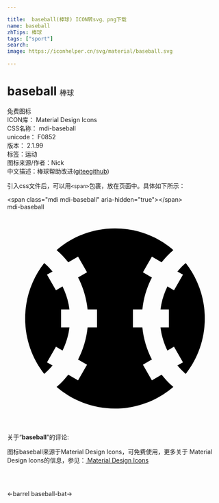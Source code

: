 ```yaml
---

title:  baseball(棒球) ICON转svg、png下载
name: baseball
zhTips: 棒球
tags: ["sport"]
search: 
image: https://iconhelper.cn/svg/material/baseball.svg

---
```


# baseball  <small style="font-size: 60%;font-weight: 100">棒球</small>


<div class="detail-page">
<p>
<span><span class="badge-success badge">免费图标</span> </span>
<br/>
<span>
ICON库：
<span class="badge-secondary badge">Material Design Icons</span> 
</span>
<br/>
<span>
CSS名称：
<span class="badge-secondary badge">mdi-baseball</span> 
</span>
<br/>
<span>
unicode：
<span class="badge-secondary badge">F0852</span> 
<copy-btn content='F0852' btn-title=""></copy-btn>
<copy-btn :content='String.fromCodePoint(parseInt("F0852", 16))' btn-title="复制U"></copy-btn>
</span>
<br/>
<span>
版本：
<span class="badge-secondary badge">2.1.99</span> 
</span><br/><span>标签：<span class="badge-light badge"><router-link to="/tags/sport.html">运动</router-link></span></span>
<br/>
<span>图标来源/作者：<span class="badge-light badge">Nick</span></span> 
<br/>
<span class="zh-detail">中文描述：<span class="badge-primary badge">棒球</span><span class="help-link"><span>帮助改进</span>(<a href="https://gitee.com/liuwave/icon-helper/edit/master/json/material/baseball.json" target="_blank" rel="noopener noreferrer">gitee</a><a href="https://github.com/liuwave/icon-helper/edit/master/json/material/baseball.json" target="_blank" rel="noopener noreferrer">github</a></span>)</span><br/>
</p>
</div>
<div class="alert alert-dark">
  <i class="mdi mdi-baseball mdi-48px"></i>
  <i class="mdi mdi-baseball mdi-36px"></i>
  <i class="mdi mdi-baseball mdi-24px"></i>
  <i class="mdi mdi-baseball mdi-18px"></i>
</div>
<div>
  <p>引入css文件后，可以用<code>&lt;span&gt;</code>包裹，放在页面中。具体如下所示：    
  </p>
  <div class="alert alert-primary" style="font-size: 14px">
    &lt;span class="mdi mdi-baseball" aria-hidden="true"&gt;&lt;/span&gt;
    <copy-btn content='<span class="mdi mdi-baseball" aria-hidden="true"></span>'></copy-btn>
  </div>
  <div class="alert alert-secondary">
    <i class="mdi mdi-baseball"
    style="font-size: 24px"
    aria-hidden="true"></i> mdi-baseball
    <copy-btn content="mdi-baseball" btn-title="复制图标名称"></copy-btn>
  </div>
</div>
<div id="svg" class="svg-wrap">
<svg xmlns="http://www.w3.org/2000/svg" viewBox="0 0 24 24"><path d="M12,2C9.5,2 7.25,2.9 5.5,4.4C6,4.81 6.41,5.27 6.8,5.76L7.89,5.13L8.89,6.87L7.89,7.44C8.45,8.53 8.82,9.73 8.95,11H10V12L10,13H8.95C8.82,14.27 8.45,15.47 7.89,16.56L8.89,17.13L7.89,18.87L6.8,18.24C6.41,18.73 6,19.19 5.5,19.6C7.25,21.1 9.5,22 12,22C14.5,22 16.75,21.1 18.5,19.6C18,19.19 17.59,18.73 17.19,18.24L16.11,18.87L15.11,17.13L16.11,16.55C15.55,15.47 15.18,14.27 15.05,13H14V11H15.05C15.18,9.73 15.55,8.53 16.11,7.45L15.11,6.87L16.11,5.13L17.19,5.76C17.59,5.27 18,4.81 18.5,4.4C16.75,2.9 14.5,2 12,2M4.12,5.85C2.79,7.55 2,9.68 2,12C2,14.32 2.79,16.45 4.12,18.15C4.46,17.87 4.76,17.55 5.05,17.22L4.43,16.87L5.43,15.13L6.16,15.56C6.55,14.77 6.82,13.91 6.93,13H6V12L6,11H6.93C6.82,10.09 6.55,9.23 6.16,8.44L5.43,8.87L4.43,7.13L5.05,6.78C4.76,6.45 4.46,6.13 4.12,5.85M19.88,5.85C19.54,6.13 19.24,6.45 18.95,6.78L19.57,7.13L18.57,8.87L17.84,8.44C17.45,9.23 17.18,10.09 17.07,11H18V13H17.07C17.18,13.91 17.45,14.77 17.84,15.56L18.57,15.13L19.57,16.87L18.95,17.22C19.24,17.55 19.54,17.87 19.88,18.15C21.21,16.45 22,14.32 22,12C22,9.68 21.21,7.55 19.88,5.85Z" /></svg>
</div>
<detail full-name='mdi-baseball'></detail>
<div class="icon-detail__container">
<p>关于“<b>baseball</b>”的评论:</p>
</div>
<Vssue title="关于“baseball”的评论" />    
<div><p>图标baseball来源于Material Design Icons，可免费使用，更多关于 Material Design Icons的信息，参见：<a target="_blank" href="https://iconhelper.cn/material.html"> Material Design Icons</a>
</p></div>

<div style="padding:2rem 0 " class="page-nav"><p class="inner"><span class="prev">←<router-link to="/icon/barrel.html">barrel</router-link></span> <span class="next"><router-link to="/icon/baseball-bat.html">baseball-bat</router-link>→</span></p></div>

